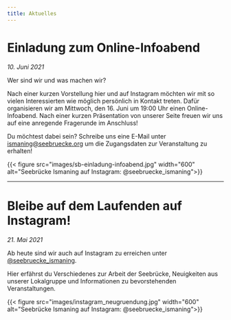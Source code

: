 ```yaml
---
title: Aktuelles
---
```


# Einladung zum Online-Infoabend

_10. Juni 2021_

Wer sind wir und was machen wir?

Nach einer kurzen Vorstellung hier und auf Instagram möchten wir mit so vielen Interessierten wie möglich persönlich in Kontakt treten. Dafür organisieren wir am Mittwoch, den 16. Juni um 19:00 Uhr einen Online-Infoabend. Nach einer kurzen Präsentation von unserer Seite freuen wir uns auf eine anregende Fragerunde im Anschluss!

Du möchtest dabei sein? Schreibe uns eine E-Mail unter ismaning@seebruecke.org um die Zugangsdaten zur Veranstaltung zu erhalten!

{{< figure src="images/sb-einladung-infoabend.jpg" width="600" alt="Seebrücke Ismaning auf Instagram: @seebruecke_ismaning">}}

---

# Bleibe auf dem Laufenden auf Instagram!

_21. Mai 2021_

Ab heute sind wir auch auf Instagram zu erreichen unter [@seebruecke_ismaning](https://instagram.com/seebruecke_ismaning).

Hier erfährst du Verschiedenes zur Arbeit der Seebrücke, Neuigkeiten aus unserer Lokalgruppe und Informationen zu bevorstehenden Veranstaltungen.

{{< figure src="images/instagram_neugruendung.jpg" width="600" alt="Seebrücke Ismaning auf Instagram: @seebruecke_ismaning">}}
